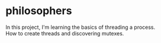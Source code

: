 # philosophers

In this project, I'm learning the basics of threading a process.\
How to create threads and discovering mutexes.

